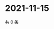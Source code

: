 # 2021-11-15

共 0 条

<!-- BEGIN WEIBO -->
<!-- 最后更新时间 Mon Nov 15 2021 11:09:12 GMT+0800 (China Standard Time) -->

<!-- END WEIBO -->
